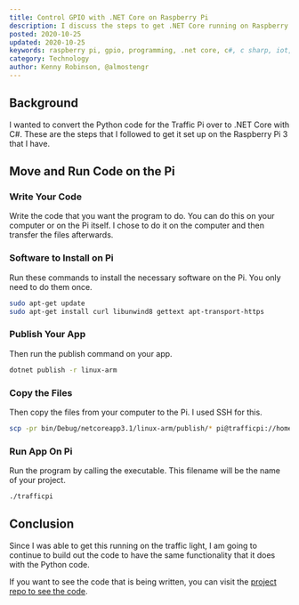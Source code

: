 ```yaml
---
title: Control GPIO with .NET Core on Raspberry Pi
description: I discuss the steps to get .NET Core running on Raspberry Pi with GPIO support.
posted: 2020-10-25
updated: 2020-10-25
keywords: raspberry pi, gpio, programming, .net core, c#, c sharp, iot, internet of things
category: Technology
author: Kenny Robinson, @almostengr
---
```


## Background

I wanted to convert the Python code for the Traffic Pi over to .NET Core with C#. These are the steps
that I followed to get it set up on the Raspberry Pi 3 that I have.

## Move and Run Code on the Pi

### Write Your Code

Write the code that you want the program to do. You can do this on your computer or on the Pi itself. 
I chose to do it on the computer and then transfer the files afterwards.

### Software to Install on Pi

Run these commands to install the necessary software on the Pi. You only need to do them once.

```sh
sudo apt-get update
sudo apt-get install curl libunwind8 gettext apt-transport-https
```

### Publish Your App

Then run the publish command on your app.

```sh
dotnet publish -r linux-arm
```

### Copy the Files

Then copy the files from your computer to the Pi. I used SSH for this.

```sh
scp -pr bin/Debug/netcoreapp3.1/linux-arm/publish/* pi@trafficpi://home/pi/trafficpi
```

### Run App On Pi

Run the program by calling the executable. This filename will be the name of your project.

```sh
./trafficpi
```

## Conclusion

Since I was able to get this running on the traffic light, I am going to continue to build out the 
code to have the same functionality that it does with the Python code.

If you want to see the code that is being written, you can visit the 
[project repo to see the code](https://github.com/almostengr/trafficpi).
